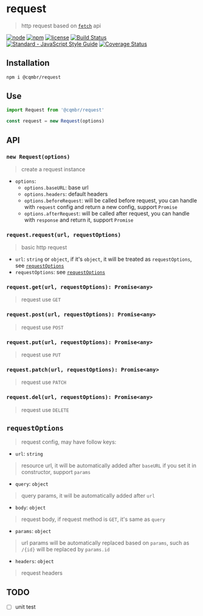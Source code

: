 # request

> http request based on [`fetch`](https://developer.mozilla.org/en-US/docs/Web/API/Fetch_API) api

[![node](https://img.shields.io/node/v/@cqmbr/request.svg)](https://www.npmjs.com/package/@cqmbr/request)
[![npm](https://img.shields.io/npm/v/@cqmbr/request.svg)](https://www.npmjs.com/package/@cqmbr/request)
[![license](https://img.shields.io/npm/l/@cqmbr/request.svg)](https://github.com/cqmbr/request/blob/master/LICENSE)
[![Build Status](https://travis-ci.org/cqmbr/request.svg?branch=master)](https://travis-ci.org/cqmbr/request)
[![Standard - JavaScript Style Guide](https://img.shields.io/badge/code_style-standard-brightgreen.svg)](http://standardjs.com/)
[![Coverage Status](https://coveralls.io/repos/github/cqmbr/request/badge.svg?branch=master)](https://coveralls.io/github/cqmbr/request?branch=master)

## Installation

```bash
npm i @cqmbr/request
```

## Use

```js
import Request from '@cqmbr/request'

const request = new Request(options)
```

## API

### `new Request(options)`

> create a request instance

- `options`:
  - `options.baseURL`: base url
  - `options.headers`: default headers
  - `options.beforeRequest`: will be called before request, you can handle with `request` config and return a new config, support `Promise`
  - `options.afterRequest`: will be called after request, you can handle with `response` and return it, support `Promise`

### `request.request(url, requestOptions)`

> basic http request

- `url`: `string` or `object`, if it's `object`, it will be treated as `requestOptions`, see [`requestOptions`](#requestoptions)
- `requestOptions`: see [`requestOptions`](#requestoptions)

### `request.get(url, requestOptions): Promise<any>`

> request use `GET`

### `request.post(url, requestOptions): Promise<any>`

> request use `POST`

### `request.put(url, requestOptions): Promise<any>`

> request use `PUT`

### `request.patch(url, requestOptions): Promise<any>`

> request use `PATCH`

### `request.del(url, requestOptions): Promise<any>`

> request use `DELETE`

## `requestOptions`

> request config, may have follow keys:

- `url`: `string`
> resource url, it will be automatically added after `baseURL` if you set it in constructor, support `params`
- `query`: `object`
> query params, it will be automatically added after `url`
- `body`: `object`
> request body, if request method is `GET`, it's same as `query`
- `params`: `object`
> url params will be automatically replaced based on `params`, such as `/{id}` will be replaced by `params.id`
- `headers`: `object`
> request headers

## TODO

- [ ] unit test
